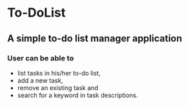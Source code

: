 # To-DoList
## A simple to-do list manager application
### User can be able to 
* list tasks in his/her to-do list, 
* add a new task, 
* remove an existing task and 
* search for a keyword in task descriptions.
